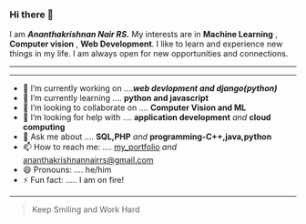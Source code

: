 ### Hi there 👋 

I am ***Ananthakrishnan Nair RS.*** My interests are in **Machine Learning** , **Computer vision** , **Web Development**. I like to learn and experience new things in my life. I am always open for new opportunities and connections. 
***
---

- 🔭 I’m currently working on ....***web devlopment and django(python)***
- 🌱 I’m currently learning .... **python and javascript**
- 👯 I’m looking to collaborate on .... **Computer Vision and ML**
- 🤔 I’m looking for help with .... **application development** *and* **cloud computing**
- 💬 Ask me about .... **SQL,PHP** *and* **programming-C++,java,python**
- 📫 How to reach me: .... [my_portfolio](https://akrish4.github.io/online-portfolio/ "online_portfolio") *and* ananthakrishnannairrs@gmail.com
- 😄 Pronouns: .... he/him
- ⚡ Fun fact: ..... I am on fire!

---

>Keep Smiling and Work Hard

